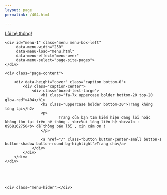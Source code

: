 ```yaml
---
layout: page
permalink: /404.html

---
```

<!DOCTYPE HTML>
<html lang="en">
<head>
<meta http-equiv="Content-Type" content="text/html; charset=utf-8" />
<meta name="apple-mobile-web-app-capable" content="yes">
<meta name="viewport" content="width=device-width, initial-scale=1, minimum-scale=1, maximum-scale=1, viewport-fit=cover" />
<title>EazyMobile</title>
<link href="https://fonts.googleapis.com/css?family=Poppins:100,100i,200,200i,300,300i,400,400i,500,500i,600,600i,700,700i,800,800i,900,900i|Roboto:100,100i,300,300i,400,400i,500,500i,700,700i,900,900i" rel="stylesheet">
<link rel="stylesheet" type="text/css" href="styles/style.css">
<link rel="stylesheet" type="text/css" href="styles/framework.css">
<link rel="stylesheet" type="text/css" href="fonts/css/fontawesome-all.min.css">    
</head>
    
<body class="theme-light" data-highlight="blue2">
    
<div id="page-preloader">
    <div class="loader-main"><div class="preload-spinner border-highlight"></div></div>
</div>
    
    
<div id="page">
	<div class="header header-fixed header-logo-app">
        <a href="#" class="header-title">Lỗi hệ thống! </a>
		<a href="#" class="header-icon header-icon-1" data-back-button><i class="fas fa-arrow-left"></i></a>
        <a href="#" class="header-icon header-icon-2" data-menu="menu-1"><i class="fas fa-bars"></i></a>
        <a href="#" class="header-icon header-icon-3" data-menu="menu-2"><i class="fas fa-cog"></i></a>
        <a href="#" class="header-icon header-icon-4" data-toggle-theme><i class="fas fa-moon"></i></a>
	</div>
        
    <div id="menu-1" class="menu menu-box-left" 
         data-menu-width="250"
         data-menu-load="menu.html"
         data-menu-effect="menu-over"
         data-menu-select="page-site-pages">
    </div>                      
            
	<div class="page-content">	    

        <div data-height="cover" class="caption bottom-0">
            <div class="caption-center">
                <div class="boxed-text-large">
                    <h1 class="fa-7x uppercase bolder bottom-20 top-20 glow-red">404</h1>
                    <h2 class="uppercase bolder bottom-30">Trang không tông tại</h2>
                    <p>
							Trang của bạn tìm kiếm hiện đang lỗi hoặc không tòn tại trên hệ thống . <br>Vui lòng liên hệ <b>zalo : 0968162750<b> để thông báo lỗi , xin cảm ơn !
                    </p>
                    
                    <a href="/" class="button button-center-small button-s button-shadow button-round bg-highlight">Trang chủ</a>
                </div>
            </div>
        </div>                
    </div>
    
    
    
   
    
    <div class="menu-hider"></div>
</div>


<script type="text/javascript" src="scripts/jquery.js"></script>
<script type="text/javascript" src="scripts/plugins.js" async></script>
<script type="text/javascript" src="scripts/custom.js" async></script>
</body>


